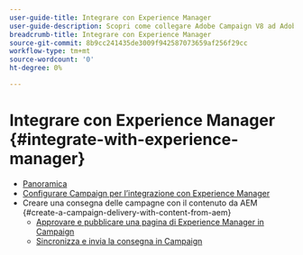 ```yaml
---
user-guide-title: Integrare con Experience Manager
user-guide-description: Scopri come collegare Adobe Campaign V8 ad Adobe Experience Manager per gestire modelli di consegna e-mail, risorse e moduli in Experience Manager.
breadcrumb-title: Integrare con Experience Manager
source-git-commit: 8b9cc241435de3009f942587073659af256f29cc
workflow-type: tm+mt
source-wordcount: '0'
ht-degree: 0%

---
```



# Integrare con Experience Manager {#integrate-with-experience-manager}

+ [Panoramica](/help/tutorial-integrate-with-experience-manager/overview.md)
+ [Configurare Campaign per l’integrazione con Experience Manager](/help/tutorial-integrate-with-experience-manager/configure-campaign-for-aem-integration.md)
+ Creare una consegna delle campagne con il contenuto da AEM {#create-a-campaign-delivery-with-content-from-aem}
   + [Approvare e pubblicare una pagina di Experience Manager in Campaign](/help/tutorial-integrate-with-experience-manager/approve-and-publish-aem-page-to-campaign.md)
   + [Sincronizza e invia la consegna in Campaign](/help/tutorial-integrate-with-experience-manager/synchronize-and-send-an-aem-delivery-in-campaign.md)

